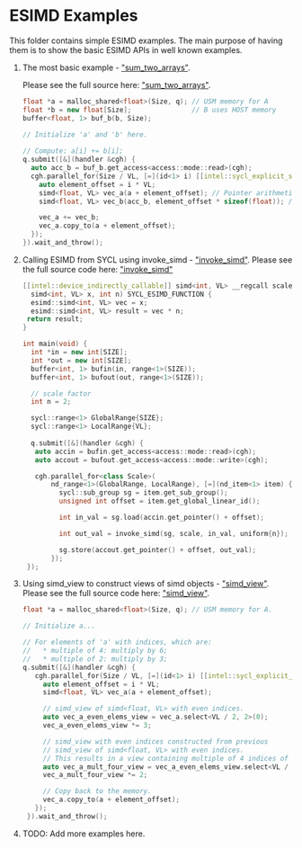 # ESIMD Examples

This folder contains simple ESIMD examples. The main purpose of having them
is to show the basic ESIMD APIs in well known examples.

1) The most basic example - ["sum_two_arrays"](./sum_two_arrays.md).
   
   Please see the full source here: ["sum_two_arrays"](./sum_two_arrays.md).
   ```c++
   float *a = malloc_shared<float>(Size, q); // USM memory for A
   float *b = new float[Size];               // B uses HOST memory
   buffer<float, 1> buf_b(b, Size);

   // Initialize 'a' and 'b' here.
    
   // Compute: a[i] += b[i];
   q.submit([&](handler &cgh) {
     auto acc_b = buf_b.get_access<access::mode::read>(cgh);
     cgh.parallel_for(Size / VL, [=](id<1> i) [[intel::sycl_explicit_simd]] {
       auto element_offset = i * VL;
       simd<float, VL> vec_a(a + element_offset); // Pointer arithmetic uses element offset
       simd<float, VL> vec_b(acc_b, element_offset * sizeof(float)); // accessor API uses byte-offset

       vec_a += vec_b;
       vec_a.copy_to(a + element_offset);
     });
   }).wait_and_throw();
   ```
2) Calling ESIMD from SYCL using invoke_simd - ["invoke_simd"](./invoke_simd.md).
   Please see the full source code here: ["invoke_simd"](./invoke_simd.md)
   ```c++
   [[intel::device_indirectly_callable]] simd<int, VL> __regcall scale(
     simd<int, VL> x, int n) SYCL_ESIMD_FUNCTION {
     esimd::simd<int, VL> vec = x;
     esimd::simd<int, VL> result = vec * n;
    return result;
   }

   int main(void) { 
     int *in = new int[SIZE];
     int *out = new int[SIZE];
     buffer<int, 1> bufin(in, range<1>(SIZE));
     buffer<int, 1> bufout(out, range<1>(SIZE));

     // scale factor
     int n = 2;

     sycl::range<1> GlobalRange{SIZE};
     sycl::range<1> LocalRange{VL};
    
     q.submit([&](handler &cgh) {
      auto accin = bufin.get_access<access::mode::read>(cgh);
      auto accout = bufout.get_access<access::mode::write>(cgh);

      cgh.parallel_for<class Scale>(
          nd_range<1>(GlobalRange, LocalRange), [=](nd_item<1> item) {
            sycl::sub_group sg = item.get_sub_group();
            unsigned int offset = item.get_global_linear_id();

            int in_val = sg.load(accin.get_pointer() + offset);

            int out_val = invoke_simd(sg, scale, in_val, uniform{n});

            sg.store(accout.get_pointer() + offset, out_val);
          });
    });
    ```
3) Using simd_view to construct views of simd objects - ["simd_view"](./simd_view.md).
   Please see the full source code here: ["simd_view"](./simd_view.md).

   ```c++
   float *a = malloc_shared<float>(Size, q); // USM memory for A.

   // Initialize a...

   // For elements of 'a' with indices, which are:
   //   * multiple of 4: multiply by 6;
   //   * multiple of 2: multiply by 3;
   q.submit([&](handler &cgh) {
      cgh.parallel_for(Size / VL, [=](id<1> i) [[intel::sycl_explicit_simd]] {
        auto element_offset = i * VL;
        simd<float, VL> vec_a(a + element_offset);

        // simd_view of simd<float, VL> with even indices.
        auto vec_a_even_elems_view = vec_a.select<VL / 2, 2>(0);
        vec_a_even_elems_view *= 3;

        // simd_view with even indices constructed from previous
        // simd_view of simd<float, VL> with even indices.
        // This results in a view containing multiple of 4 indices of vec_a.
        auto vec_a_mult_four_view = vec_a_even_elems_view.select<VL / 4, 2>(0);
        vec_a_mult_four_view *= 2;

        // Copy back to the memory.
        vec_a.copy_to(a + element_offset);
      });
    }).wait_and_throw();
   ```

6) TODO: Add more examples here.
